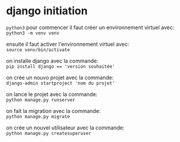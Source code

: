 
# django initiation
`python3`
pour commencer il faut créer un environnement virtuel avec: <br>
`python3 -m venv venv`

ensuite il faut activer l'environnement virtuel avec:<br>
`source venv/bin/activate`

on installe django avec la commande: <br>
`pip install django == 'version souhaitée'`

on crée un nouvo projet avec la commande: <br>
`django-admin startproject 'nom du projet'`

on lance le projet avec la commande: <br>
`python manage.py runserver`

on fait la migration avec la commande: <br>
`python manage.py migrate`

on crée un nouvel utilisateur avec la commande: <br>
`python manage.py createsuperuser`


